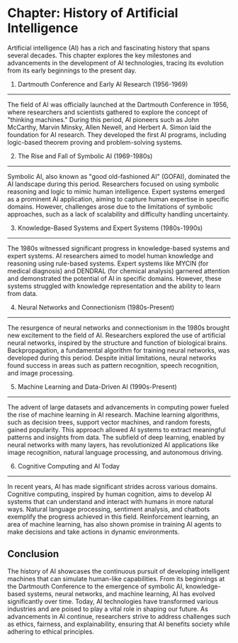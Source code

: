 Chapter: History of Artificial Intelligence
===========================================

Artificial intelligence (AI) has a rich and fascinating history that spans several decades. This chapter explores the key milestones and advancements in the development of AI technologies, tracing its evolution from its early beginnings to the present day.

1. Dartmouth Conference and Early AI Research (1956-1969)
---------------------------------------------------------

The field of AI was officially launched at the Dartmouth Conference in 1956, where researchers and scientists gathered to explore the concept of "thinking machines." During this period, AI pioneers such as John McCarthy, Marvin Minsky, Allen Newell, and Herbert A. Simon laid the foundation for AI research. They developed the first AI programs, including logic-based theorem proving and problem-solving systems.

2. The Rise and Fall of Symbolic AI (1969-1980s)
------------------------------------------------

Symbolic AI, also known as "good old-fashioned AI" (GOFAI), dominated the AI landscape during this period. Researchers focused on using symbolic reasoning and logic to mimic human intelligence. Expert systems emerged as a prominent AI application, aiming to capture human expertise in specific domains. However, challenges arose due to the limitations of symbolic approaches, such as a lack of scalability and difficulty handling uncertainty.

3. Knowledge-Based Systems and Expert Systems (1980s-1990s)
-----------------------------------------------------------

The 1980s witnessed significant progress in knowledge-based systems and expert systems. AI researchers aimed to model human knowledge and reasoning using rule-based systems. Expert systems like MYCIN (for medical diagnosis) and DENDRAL (for chemical analysis) garnered attention and demonstrated the potential of AI in specific domains. However, these systems struggled with knowledge representation and the ability to learn from data.

4. Neural Networks and Connectionism (1980s-Present)
----------------------------------------------------

The resurgence of neural networks and connectionism in the 1980s brought new excitement to the field of AI. Researchers explored the use of artificial neural networks, inspired by the structure and function of biological brains. Backpropagation, a fundamental algorithm for training neural networks, was developed during this period. Despite initial limitations, neural networks found success in areas such as pattern recognition, speech recognition, and image processing.

5. Machine Learning and Data-Driven AI (1990s-Present)
------------------------------------------------------

The advent of large datasets and advancements in computing power fueled the rise of machine learning in AI research. Machine learning algorithms, such as decision trees, support vector machines, and random forests, gained popularity. This approach allowed AI systems to extract meaningful patterns and insights from data. The subfield of deep learning, enabled by neural networks with many layers, has revolutionized AI applications like image recognition, natural language processing, and autonomous driving.

6. Cognitive Computing and AI Today
-----------------------------------

In recent years, AI has made significant strides across various domains. Cognitive computing, inspired by human cognition, aims to develop AI systems that can understand and interact with humans in more natural ways. Natural language processing, sentiment analysis, and chatbots exemplify the progress achieved in this field. Reinforcement learning, an area of machine learning, has also shown promise in training AI agents to make decisions and take actions in dynamic environments.

Conclusion
----------

The history of AI showcases the continuous pursuit of developing intelligent machines that can simulate human-like capabilities. From its beginnings at the Dartmouth Conference to the emergence of symbolic AI, knowledge-based systems, neural networks, and machine learning, AI has evolved significantly over time. Today, AI technologies have transformed various industries and are poised to play a vital role in shaping our future. As advancements in AI continue, researchers strive to address challenges such as ethics, fairness, and explainability, ensuring that AI benefits society while adhering to ethical principles.
